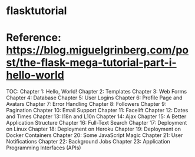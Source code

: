 # flasktutorial
# Reference: https://blog.miguelgrinberg.com/post/the-flask-mega-tutorial-part-i-hello-world

TOC:
Chapter 1: Hello, World!
Chapter 2: Templates
Chapter 3: Web Forms
Chapter 4: Database
Chapter 5: User Logins
Chapter 6: Profile Page and Avatars
Chapter 7: Error Handling
Chapter 8: Followers
Chapter 9: Pagination
Chapter 10: Email Support
Chapter 11: Facelift
Chapter 12: Dates and Times
Chapter 13: I18n and L10n
Chapter 14: Ajax
Chapter 15: A Better Application Structure
Chapter 16: Full-Text Search
Chapter 17: Deployment on Linux
Chapter 18: Deployment on Heroku
Chapter 19: Deployment on Docker Containers
Chapter 20: Some JavaScript Magic
Chapter 21: User Notifications
Chapter 22: Background Jobs
Chapter 23: Application Programming Interfaces (APIs)